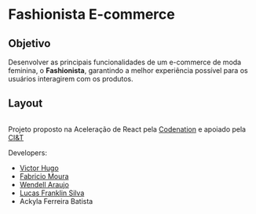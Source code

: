 # Fashionista E-commerce

## Objetivo

Desenvolver as principais funcionalidades de um e-commerce de moda feminina, 
o **Fashionista**, garantindo a melhor experiência possível para os usuários interagirem com os produtos.

## Layout

<img src="https://codenation-challenges.s3-us-west-1.amazonaws.com/ecommerce/1.png" alt="">

Projeto proposto na Aceleração de React pela [Codenation](https://www.codenation.dev) e apoiado pela [CI&T](https://br.ciandt.com/)

Developers:
* [Victor Hugo](https://github.com/Mashslek)
* [Fabricio Moura](https://github.com/fabriciordm)
* [Wendell Araujo](https://github.com/wendellaraujo)
* [Lucas Franklin Silva](https://github.com/lucasfranklinsilva)
* Ackyla Ferreira Batista
